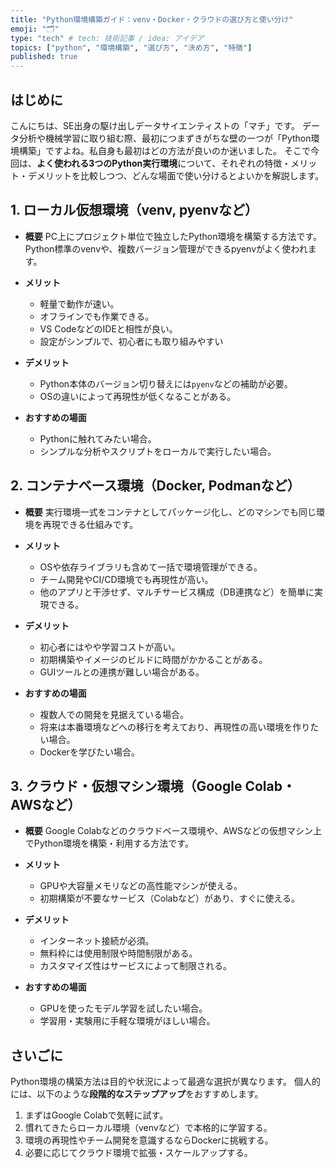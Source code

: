 ```yaml
---
title: "Python環境構築ガイド：venv・Docker・クラウドの選び方と使い分け"
emoji: "🗂"
type: "tech" # tech: 技術記事 / idea: アイデア
topics: ["python", "環境構築", "選び方", "決め方", "特徴"]
published: true
---
```

## はじめに
こんにちは、SE出身の駆け出しデータサイエンティストの「マチ」です。
データ分析や機械学習に取り組む際、最初につまずきがちな壁の一つが「Python環境構築」ですよね。私自身も最初はどの方法が良いのか迷いました。
そこで今回は、**よく使われる3つのPython実行環境**について、それぞれの特徴・メリット・デメリットを比較しつつ、どんな場面で使い分けるとよいかを解説します。



## 1. ローカル仮想環境（venv, pyenvなど）
- **概要**
PC上にプロジェクト単位で独立したPython環境を構築する方法です。Python標準のvenvや、複数バージョン管理ができるpyenvがよく使われます。

- **メリット**
  - 軽量で動作が速い。
  - オフラインでも作業できる。
  - VS CodeなどのIDEと相性が良い。
  - 設定がシンプルで、初心者にも取り組みやすい

- **デメリット**
  - Python本体のバージョン切り替えには`pyenv`などの補助が必要。
  - OSの違いによって再現性が低くなることがある。

- **おすすめの場面**
  - Pythonに触れてみたい場合。
  - シンプルな分析やスクリプトをローカルで実行したい場合。



## 2. コンテナベース環境（Docker, Podmanなど）
- **概要**
実行環境一式をコンテナとしてパッケージ化し、どのマシンでも同じ環境を再現できる仕組みです。

- **メリット**
  - OSや依存ライブラリも含めて一括で環境管理ができる。
  - チーム開発やCI/CD環境でも再現性が高い。
  - 他のアプリと干渉せず、マルチサービス構成（DB連携など）を簡単に実現できる。

- **デメリット**
  - 初心者にはやや学習コストが高い。
  - 初期構築やイメージのビルドに時間がかかることがある。
  - GUIツールとの連携が難しい場合がある。

- **おすすめの場面**
  - 複数人での開発を見据えている場合。
  - 将来は本番環境などへの移行を考えており、再現性の高い環境を作りたい場合。
  - Dockerを学びたい場合。




## 3. クラウド・仮想マシン環境（Google Colab・AWSなど）
- **概要**
Google Colabなどのクラウドベース環境や、AWSなどの仮想マシン上でPython環境を構築・利用する方法です。

- **メリット**
  - GPUや大容量メモリなどの高性能マシンが使える。
  - 初期構築が不要なサービス（Colabなど）があり、すぐに使える。

- **デメリット**
  - インターネット接続が必須。
  - 無料枠には使用制限や時間制限がある。
  - カスタマイズ性はサービスによって制限される。

- **おすすめの場面**
  - GPUを使ったモデル学習を試したい場合。
  - 学習用・実験用に手軽な環境がほしい場合。



## さいごに
Python環境の構築方法は目的や状況によって最適な選択が異なります。
個人的には、以下のような**段階的なステップアップ**をおすすめします。
1. まずはGoogle Colabで気軽に試す。
2. 慣れてきたらローカル環境（venvなど）で本格的に学習する。
3. 環境の再現性やチーム開発を意識するならDockerに挑戦する。
4. 必要に応じてクラウド環境で拡張・スケールアップする。
